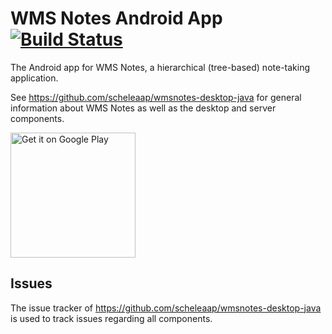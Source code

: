 # WMS Notes Android App [![Build Status](https://travis-ci.com/scheleaap/wmsnotes-android.svg?branch=master)](https://travis-ci.org/scheleaap/wmsnotes-android)

The Android app for WMS Notes, a hierarchical (tree-based) note-taking application.

See https://github.com/scheleaap/wmsnotes-desktop-java for general information about WMS Notes as well as the desktop and server components.

<a href='https://play.google.com/store/apps/details?id=info.maaskant.wmsnotes'><img alt='Get it on Google Play' src='https://play.google.com/intl/en_us/badges/images/generic/en_badge_web_generic.png' width="200"/></a>

## Issues

The issue tracker of https://github.com/scheleaap/wmsnotes-desktop-java is used to track issues regarding all components.
